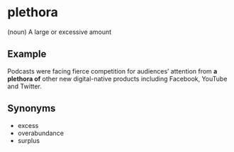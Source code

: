 # plethora

(noun) A large or excessive amount

## Example

Podcasts were facing fierce competition for audiences’ attention from **a plethora of** other new digital-native products including Facebook, YouTube and Twitter.

## Synonyms

+ excess
+ overabundance
+ surplus
